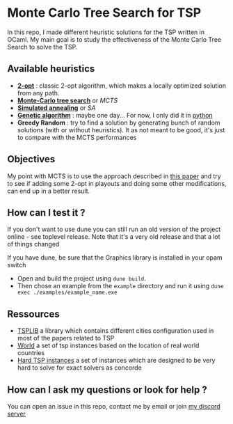 # Monte Carlo Tree Search for TSP

In this repo, I made different heuristic solutions for the TSP written in OCaml. My main goal is to study the effectiveness of the Monte Carlo Tree Search to solve the TSP.

## Available heuristics

- [**2-opt**](https://en.wikipedia.org/wiki/2-opt) : classic 2-opt algorithm, which makes a locally optimized solution
  from any path.
- [**Monte-Carlo tree search**](https://en.wikipedia.org/wiki/Monte_Carlo_tree_search) or *MCTS*
- [**Simulated annealing**](http://rbanchs.com/documents/THFEL_PR15.pdf) or *SA*
- [**Genetic algorithm**](https://en.wikipedia.org/wiki/Genetic_algorithm) : maybe one day... For now, I only did it in
  [python](https://github.com/Butanium/Genetic_algorithm_for_TSP_python)
- **Greedy Random** : try to find a solution by generating bunch of random solutions (with or without heuristics). It as not meant to be good, it's just to compare with the MCTS performances

## Objectives

My point with MCTS is to use the approach described
in [this paper](http://sasimi.jp/new/sasimi2016/files/archive/pdf/p352_R4-14.pdf) and try to see if adding some 2-opt in
playouts and doing some other modifications, can end up in a better result.

## How can I test it ?

If you don't want to use dune you can still run an old version of the project online - see toplevel release. Note that it's a very old release and that a lot of things changed

If you have dune, be sure that the Graphics library is installed in your opam switch

- Open and build the project using `dune build`.
- Then chose an example from the `example` directory and run it using `dune exec ./examples/example_name.exe`

## Ressources

- [TSPLIB](http://comopt.ifi.uni-heidelberg.de/software/TSPLIB95/tsp/) a library which contains different cities
configuration used in most of the papers related to TSP
- [World](http://www.math.uwaterloo.ca/tsp/world/countries.html) a set of tsp instances based on the location of real world countries
- [Hard TSP instances](http://www.or.uni-bonn.de/~hougardy/HardTSPInstances.html) a set of instances which are designed to be very hard to solve for exact solvers as concorde

## How can I ask my questions or look for help ?

You can open an issue in this repo, contact me by email or join [my discord server](https://discord.com/invite/DWRJxA5yHB)
